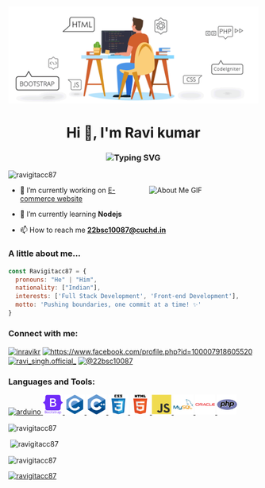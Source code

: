 <img src="https://github.com/Ravigitacc87/Ravigitacc87/blob/main/webheader1.gif"/>
<h1 align="center">Hi 👋, I'm Ravi kumar</h1>
<h3 align="center">
<!--    <a href="https://git.io/typing-svg"> -->
  <img src="https://readme-typing-svg.herokuapp.com?font=Fira+Code&pause=1000&width=530&lines=A+passionate+Full+Stack+Developer+from+India" alt="Typing SVG" /></a></h3>

<p align="left"> <img src="https://komarev.com/ghpvc/?username=ravigitacc87&label=Profile%20views&color=0e75b6&style=flat" alt="ravigitacc87" /></p>
<p align="left"><img align="right" src="https://github.com/7oSkaaa/7oSkaaa/blob/main/Images/about_me.gif?raw=true" alt="About Me GIF" width="220px">


- 🔭 I’m currently working on [E-commerce website](https://github.com/Ravigitacc87/E-commerce-site-project)

- 🌱 I’m currently learning **Nodejs**

- 📫 How to reach me **22bsc10087@cuchd.in**
</p> 

   ###  A little about me...  
  
```javascript
const Ravigitacc87 = {
  pronouns: "He" | "Him",
  nationality: ["Indian"],
  interests: ['Full Stack Development', 'Front-end Development'],
  motto: 'Pushing boundaries, one commit at a time! ✨'
}
```


<h3 align="left">Connect with me:</h3>
<p align="left">
<a href="https://linkedin.com/in/inravikr" target="blank"><img align="center" src="https://raw.githubusercontent.com/rahuldkjain/github-profile-readme-generator/master/src/images/icons/Social/linked-in-alt.svg" alt="inravikr" height="30" width="40" /></a>
<a href="https://fb.com/https://www.facebook.com/profile.php?id=100007918605520" target="blank"><img align="center" src="https://raw.githubusercontent.com/rahuldkjain/github-profile-readme-generator/master/src/images/icons/Social/facebook.svg" alt="https://www.facebook.com/profile.php?id=100007918605520" height="30" width="40" /></a>
<a href="https://instagram.com/ravi_singh.official_" target="blank"><img align="center" src="https://raw.githubusercontent.com/rahuldkjain/github-profile-readme-generator/master/src/images/icons/Social/instagram.svg" alt="ravi_singh.official_" height="30" width="40" /></a>
<a href="https://www.hackerrank.com/@22bsc10087" target="blank"><img align="center" src="https://raw.githubusercontent.com/rahuldkjain/github-profile-readme-generator/master/src/images/icons/Social/hackerrank.svg" alt="@22bsc10087" height="30" width="40" /></a>
</p>

<h3 align="left">Languages and Tools:</h3>
<p align="left"> <a href="https://www.arduino.cc/" target="_blank" rel="noreferrer"> <img src="https://cdn.worldvectorlogo.com/logos/arduino-1.svg" alt="arduino" width="40" height="40"/> </a> <a href="https://getbootstrap.com" target="_blank" rel="noreferrer"> <img src="https://raw.githubusercontent.com/devicons/devicon/master/icons/bootstrap/bootstrap-plain-wordmark.svg" alt="bootstrap" width="40" height="40"/> </a> <a href="https://www.cprogramming.com/" target="_blank" rel="noreferrer"> <img src="https://raw.githubusercontent.com/devicons/devicon/master/icons/c/c-original.svg" alt="c" width="40" height="40"/> </a> <a href="https://www.w3schools.com/cpp/" target="_blank" rel="noreferrer"> <img src="https://raw.githubusercontent.com/devicons/devicon/master/icons/cplusplus/cplusplus-original.svg" alt="cplusplus" width="40" height="40"/> </a> <a href="https://www.w3schools.com/css/" target="_blank" rel="noreferrer"> <img src="https://raw.githubusercontent.com/devicons/devicon/master/icons/css3/css3-original-wordmark.svg" alt="css3" width="40" height="40"/> </a> <a href="https://www.w3.org/html/" target="_blank" rel="noreferrer"> <img src="https://raw.githubusercontent.com/devicons/devicon/master/icons/html5/html5-original-wordmark.svg" alt="html5" width="40" height="40"/> </a> <a href="https://developer.mozilla.org/en-US/docs/Web/JavaScript" target="_blank" rel="noreferrer"> <img src="https://raw.githubusercontent.com/devicons/devicon/master/icons/javascript/javascript-original.svg" alt="javascript" width="40" height="40"/> </a> <a href="https://www.mysql.com/" target="_blank" rel="noreferrer"> <img src="https://raw.githubusercontent.com/devicons/devicon/master/icons/mysql/mysql-original-wordmark.svg" alt="mysql" width="40" height="40"/> </a> <a href="https://www.oracle.com/" target="_blank" rel="noreferrer"> <img src="https://raw.githubusercontent.com/devicons/devicon/master/icons/oracle/oracle-original.svg" alt="oracle" width="40" height="40"/> </a> <a href="https://www.php.net" target="_blank" rel="noreferrer"> <img src="https://raw.githubusercontent.com/devicons/devicon/master/icons/php/php-original.svg" alt="php" width="40" height="40"/> </a> </p>

<p><img align="center" src="https://github-readme-stats.vercel.app/api/top-langs?username=ravigitacc87&show_icons=true&locale=en&layout=compact&theme=shadow_green" alt="ravigitacc87" /></p>

<p>&nbsp;<img align="center" src="https://github-readme-stats.vercel.app/api?username=ravigitacc87&show_icons=true&locale=en&theme=shadow_red" alt="ravigitacc87" /></p>

<p><img align="center" src="https://github-readme-streak-stats.herokuapp.com/?user=ravigitacc87&&theme=shadow_blue" alt="ravigitacc87" /></p>

<p align="left"> <a href="https://github.com/ryo-ma/github-profile-trophy"><img src="https://github-profile-trophy.vercel.app/?username=ravigitacc87&theme=tokyonight" alt="ravigitacc87" /></a> </p>
